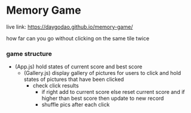 # Memory Game

live link: https://daygodao.github.io/memory-game/

how far can you go without clicking on the same tile twice

### game structure

- (App.js) hold states of current score and best score
  - (Gallery.js) display gallery of pictures for users to click and hold states of pictures that have been clicked
    - check click results
      - if right add to current score else reset current score and if higher than best score then update to new record
      - shuffle pics after each click
